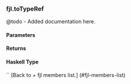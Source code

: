 ### fjl.toTypeRef
@todo - Added documentation here.

#### Parameters

#### Returns
 
#### Haskell Type
``
[Back to  + fjl members list.]
(#fjl-members-list)
